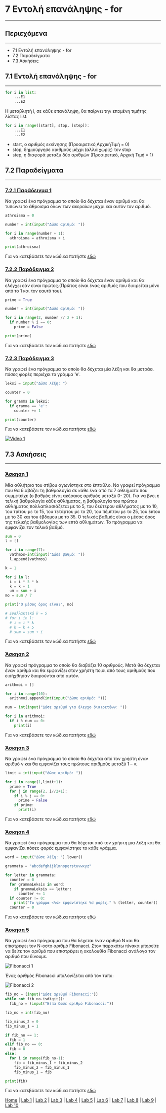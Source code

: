 # 7 Εντολή επανάληψης - for

---

## Περιεχόμενα

---

- 7.1 Εντολή επανάληψης - for
- 7.2 Παραδείγματα
- 7.3 Ασκήσεις

## 7.1 Εντολή επανάληψης - for

---

```python
for i in list:
    ...E1
    ...E2
```

Η μεταβλητή i, σε κάθε επανάληψη, θα παίρνει την επομένη τιμήτης λίστας list.

```python
for i in range([start], stop, [step]):
    ...E1
    ...E2
```

- start, ο αριθμός εκκίνησης (Προαιρετικό,ΑρχικήΤιμή = 0)
- stop, δημιούργησε αριθμούς μέχρι (αλλά χωρίς) τον stop
- step, η διαφορά μεταξύ δύο αριθμών (Προαιρετικό, Αρχική Τιμή = 1)

## 7.2 Παραδείγματα

---

### [7.2.1 Παράδειγμα 1](source/lab_07/lab_07_example_1.py)

Να γραφεί ένα πρόγραμμα το οποίο θα δέχεται έναν αριθμό και θα τυπώνει το άθροισμα όλων των ακεραίων μέχρι και αυτόν τον αριθμό.

```python
athroisma = 0

number = int(input("Δώσε αριθμό: "))

for i in range(number + 1):
  athroisma = athroisma + i

print(athroisma)
```

Για να κατεβάσετε τον κώδικα πατήστε [εδώ](source/lab_07/lab_07_example_1.py)

### [7.2.2 Παράδειγμα 2](source/lab_07/lab_07_example_2.py)

Να γραφεί ένα πρόγραμμα το οποίο θα δέχεται έναν αριθμό και θα ελέγχει εάν είναι πρώτος.(Πρώτος είναι ένας αριθμός που διαιρείται μόνο από το 1 και τον εαυτό του).

```python
prime = True

number = int(input("Δώσε αριθμό: "))

for i in range(2, number // 2 + 1):
  if number % i == 0:
    prime = False

print(prime)
```

Για να κατεβάσετε τον κώδικα πατήστε [εδώ](source/lab_07/lab_07_example_2.py)

### [7.2.3 Παράδειγμα 3](source/lab_07/lab_07_example_3.py)

Να γραφεί ένα πρόγραμμα το οποίο θα δέχεται μία λέξη και θα μετράει πόσες φορές περιέχει το γράμμα 'e'.

```python
leksi = input("Δώσε λέξη: ")

counter = 0

for gramma in leksi:
  if gramma == 'e':
    counter += 1

print(counter)
```

Για να κατεβάσετε τον κώδικα πατήστε [εδώ](source/lab_07/lab_07_example_3.py)

[![Video 1](../images/Video_1.PNG)](https://www.youtube.com/watch?v=Jrjm3JegGMI)

## 7.3 Ασκήσεις

---

### [Άσκηση 1](source/lab_07/lab_07_exercise_1.py)

Μία αθλήτρια του στίβου αγωνίστηκε στο έπταθλο. Να γραφεί πρόγραμμα που θα διαβάζει τη βαθμολογία σε κάθε ένα από τα 7 αθλήματα που συμμετείχε (ο βαθμός είναι ακέραιος αριθμός μεταξύ 0- 20). Για να βγει η τελική βαθμολογία κάθε αθλήματος, η βαθμολογία του πρώτου αθλήματος πολλαπλασιάζεται με το 5, του δεύτερου αθλήματος με το 10, του τρίτου με το 15, του τετάρτου με το 20, του πέμπτου με το 25, του έκτου με το 30 και του έβδομου με το 35. Ο τελικός βαθμός είναι ο μέσος όρος της τελικής βαθμολογίας των επτά αθλημάτων. Το πρόγραμμα να εμφανίζει τον τελικό βαθμό.

```python
sum = 0
l = []

for i in range(7):
  vathmos=int(input("Δώσε βαθμό: "))
  l.append(vathmos)

k = 1 

for i in l: 
  i = i * 5 * k 
  k = k + 1 
  um = sum + i 
mo = sum / 7

print("Ο μέσος όρος είναι", mo)

# Εναλλακτικά k = 5
# for i in l:
  # i = i * k
  # k = k + 5
  # sum = sum + i
```

Για να κατεβάσετε τον κώδικα πατήστε [εδώ](source/lab_07/lab_07_exercise_1.py)

### [Άσκηση 2](source/lab_07/lab_07_exercise_2.py)

Να γραφεί πρόγραμμα το οποίο θα διαβάζει 10 αριθμούς. Μετά θα δέχεται έναν αριθμό και θα εμφανίζει στον χρήστη ποιοι από τους αριθμούς που εισήχθησαν διαιρούνται από αυτόν.

```python
arithmoi = []

for i in range(10):
  arithmoi.append(int(input("Δώσε αριθμό: ")))

num = int(input("Δώσε αριθμό για έλεγχο διαιρετέων: "))

for i in arithmoi:
  if i % num == 0:
    print(i)
```

Για να κατεβάσετε τον κώδικα πατήστε [εδώ](source/lab_07/lab_07_exercise_2.py)

### [Άσκηση 3](source/lab_07/lab_07_exercise_3.py)

Να γραφεί ένα πρόγραμμα το οποίο θα δέχεται από τον χρήστη έναν αριθμό ν και θα εμφανίζει τους πρώτους αριθμούς μεταξύ 1 – ν.

```python
limit = int(input("Δώσε αριθμό: "))

for i in range(1,limit+1):
  prime = True
  for j in range(2, i//2+1):
    if i % j == 0:
      prime = False
    if prime:
      print(i)
```

Για να κατεβάσετε τον κώδικα πατήστε [εδώ](source/lab_07/lab_07_exercise_3.py)

### [Άσκηση 4](source/lab_07/lab_07_exercise_4.py)

Να γραφεί ένα πρόγραμμα που θα δέχεται από τον χρήστη μια λέξη και θα εμφανίζει πόσες φορές εμφανίστηκε το κάθε γράμμα.

```python
word = input("Δώσε λέξη: ").lower()

grammata = "abcdefghijklmnopqrstuvwxyz"

for letter in grammata:
  counter = 0
  for grammaLeksis in word:
    if grammaLeksis == letter:
      counter += 1
  if counter != 0:
    print("To γράμμα <%s> εμφανίστηκε %d φορές." % (letter, counter))
  counter = 0
```

Για να κατεβάσετε τον κώδικα πατήστε [εδώ](source/lab_07/lab_07_exercise_4.py)

### [Άσκηση 5](source/lab_07/lab_07_exercise_5.py)

Να γραφεί ένα πρόγραμμα που θα δέχεται έναν αριθμό Ν και θα επιστρέφει τον Ν-οστο αριθμό Fibonacci. Στον παρακάτω πίνακα μπορείτε να δείτε τον αριθμό που επιστρέφει η ακολουθία Fibonacci ανάλογα τον αριθμό που δίνουμε.

![Fibonacci 1](../images/fibonacci_1.PNG)

Ένας αριθμός Fibonacci υπολογίζεται από τον τύπο:

![Fibonacci 2](../images/fibonacci_2.PNG)

```python
fib_no = (input("Δώσε αριθμό Fibonacci:"))
while not fib_no.isdigit():
  fib_no = (input("Είπα δώσε αριθμό Fibonacci:"))

fib_no = int(fib_no)

fib_minus_2 = 0
fib_minus_1 = 1

if fib_no == 1:
  fib = 1
elif fib_no == 0:
  fib = 0
else:
  for i in range(fib_no-1):
    fib = fib_minus_1 + fib_minus_2
    fib_minus_2 = fib_minus_1
    fib_minus_1 = fib

print(fib)
```

Για να κατεβάσετε τον κώδικα πατήστε [εδώ](source/lab_07/lab_07_exercise_5.py)

[Home](../README.md) | [Lab 1](lab_01.md) | [Lab 2](lab_02.md) | [Lab 3](lab_03.md) | [Lab 4](lab_04.md) | [Lab 5](lab_05.md) | [Lab 6](lab_06.md) | [Lab 7](lab_07.md) | [Lab 8](lab_08.md) | [Lab 9](lab_09.md) | [Lab 10](lab_10.md)
